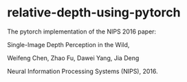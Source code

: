 # relative-depth-using-pytorch
The pytorch implementation of the NIPS 2016 paper:

Single-Image Depth Perception in the Wild,

Weifeng Chen, Zhao Fu, Dawei Yang, Jia Deng

Neural Information Processing Systems (NIPS), 2016.
